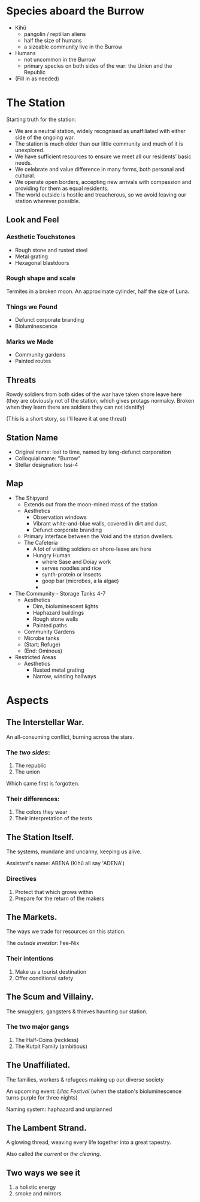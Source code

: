 # Species aboard the Burrow

- Kihǔ
	+ pangolin / reptilian aliens
	+ half the size of humans
	+ a sizeable community live in the Burrow
- Humans
	+ not uncommon in the Burrow
	+ primary species on both sides of the war: the Union and the Republic
- (Fill in as needed)

# The Station

Starting truth for the station:

- We are a neutral station, widely recognised as unaffiliated with either side of the ongoing war.
- The station is much older than our little community and much of it is unexplored.
- We have sufficient resources to ensure we meet all our residents’ basic needs.
- We celebrate and value difference in many forms, both personal and cultural.
- We operate open borders, accepting new arrivals with compassion and providing for them as equal residents.
- The world outside is hostile and treacherous, so we avoid leaving our station wherever possible.

## Look and Feel

### Aesthetic Touchstones

- Rough stone and rusted steel
- Metal grating
- Hexagonal blastdoors

### Rough shape and scale

Termites in a broken moon.
An approximate cylinder, half the size of Luna.

### Things we Found

- Defunct corporate branding
- Bioluminescence

### Marks we Made

- Community gardens
- Painted routes

## Threats

Rowdy soldiers from both sides of the war have taken shore leave here
(they are obviously not of the station, which gives protags normalcy. Broken when they learn there are soldiers they can not identify)

(This is a short story, so I'll leave it at one threat)


## Station Name

- Original name: lost to time, named by long-defunct corporation
- Colloquial name: "Burrow"
- Stellar designation: Issi-4

## Map

- The Shipyard
	+ Extends out from the moon-mined mass of the station
	+ Aesthetics
		* Observation windows
		* Vibrant white-and-blue walls, covered in dirt and dust.
		* Defunct corporate branding
	+ Primary interface between the Void and the station dwellers.
	+ The Cafeteria
		* A lot of visiting soldiers on shore-leave are here
		* Hungry Human
			- where Sase and Doiay work
			- serves noodles and rice
			- synth-protein or insects
			- goop bar (microbes, a la algae)
			- 
- The Community - Storage Tanks 4-7
	+ Aesthetics
		* Dim, bioluminescent lights
		* Haphazard buildings
		* Rough stone walls
		* Painted paths
	+ Community Gardens
	+ Microbe tanks
	+ (Start: Refuge)
	+ (End: Ominous)
- Restricted Areas
	+ Aesthetics
		* Rusted metal grating
		* Narrow, winding hallways

# Aspects

## The Interstellar War.

An all-consuming conflict, burning across the stars.

### The *two sides*:

1. The republic
2. The union

Which came first is forgotten.

### Their differences:

1. The colors they wear
2. Their interpretation of the texts

## The Station Itself.

The systems, mundane and uncanny, keeping us alive.

Assistant's name: ABENA
(Kihǔ all say 'ADENA')

### Directives

1. Protect that which grows within
2. Prepare for the return of the makers


## The Markets.

The ways we trade for resources on this station.

The *outside investor*: Fee-Nix

### Their intentions

1. Make us a tourist destination
2. Offer conditional safety

## The Scum and Villainy.

The smugglers, gangsters & thieves haunting our station.

### The two major gangs

1. The Half-Coins (reckless)
2. The Kutpit Family (ambitious)

## The Unaffiliated.

The families, workers & refugees making up our diverse society

An upcoming event: *Lilac Festival* (when the station's bioluminescence turns purple for three nights)

Naming system: haphazard and unplanned

## The Lambent Strand.

A glowing thread, weaving every life together into a great tapestry.

Also called _the current_ or _the clearing_.

## Two ways we see it

1. a holistic energy
2. smoke and mirrors